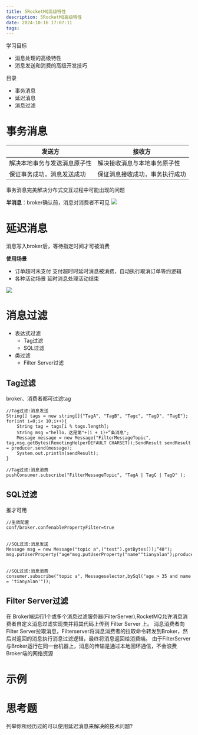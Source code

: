 ```yaml
---
title: 5RocketMQ高级特性
description: 5RocketMQ高级特性
date: 2024-10-16 17:07:11
tags:
---
```


学习目标
- 消息处理的高级特性
- 消息发送和消费的高级开发技巧

目录 
- 事务消息
- 延迟消息
- 消息过滤

# 事务消息
|发送方|接收方|
|---|---|
|解决本地事务与发送消息原子性|解决接收消息与本地事务原子性|
|保证事务成功，消息发送成功|保证消息接收成功，事务执行成功|
事务消息完美解决分布式交互过程中可能出现的问题

**半消息**：broker确认前，消息对消费者不可见
![](5-事务消息.png)


# 延迟消息
消息写入broker后，等待指定时间才可被消费

**使用场景**
- 订单超时未支付
支付超时时延时消息被消费，自动执行取消订单等约逻辑
- 各种活动场景
延时消息处理活动结束

![](5-延时消息.png)

# 消息过滤
- 表达式过滤
    - Tag过滤
    - SQL过滤
- 类过滤
    - Filter Server过滤
## Tag过滤
broker、消费者都可过滤tag
```
//Tag过滤:消息发送
String[] tags = new string[]{"TagA", "TagB", "Tagc", "TagD", "TagE"};
for(int i=0;i< 10;i++){
    String tag = tags[i % tags.length];
    String msg ="hello，这是第"+(i + 1)+“条消息";
    Message message = new Message("FilterMessageTopic", tag,msg.getBytes(RemotingHelperDEFAULT CHARSET));SendResult sendResult = producer.send(message);
    System.out.println(sendResult);
}

//Tag过滤:消息消费
pushConsumer.subscribe("FilterMessageTopic", "TagA | TagC | TagD" );
```

## SQL过滤
推才可用

```
//生效配置
conf/broker.confenablePropertyFilter=true


//SQL过滤:消息发送
Message msg = new Message("topic a",("test").getBytes());“40");
msg.putUserProperty("age"msg.putUserProperty("name""tianyalan");producer.send(msg);


//SQL过滤:消息消费
consumer.subscribe("topic a", Messageselector,bySql("age > 35 and name = 'tianyalan'"));
```

## Filter Server过滤
在 Broker端运行1个或多个消息过滤服务器(FilterServer),RocketMQ允许消息消费者自定义消息过滤实现类并将其代码上传到 Filter Server 上。
消息消费者向 Filter Server拉取消息，Filterserver将消息消费者的拉取命令转发到Broker，然后对返回的消息执行消息过滤逻辑，最终将消息返回给消费端。
由于FilterServer与Broker运行在同一台机器上，消息的传输是通过本地回环通信，不会浪费Broker端的网络资源

# 示例


# 思考题
列举你所经历过的可以使用延迟消息来解决的技术问题?
